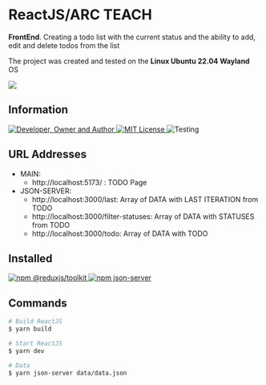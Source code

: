 # ReactJS/ARC TEACH
**FrontEnd**. Creating a todo list with the current status and the ability to add, edit and delete todos from the list

The project was created and tested on the **Linux Ubuntu 22.04 Wayland** OS

![](result.gif)

## Information
<div id="information" align="left">
  <a href="https://github.com/MoguchiyDD" target="_blank">
    <img alt="Developer, Owner and Author" src="https://img.shields.io/badge/Developer,%20Owner%20and%20Author-МогучийДД%20(MoguchiyDD)-FF4F1E?style=for-the-badge" />
  </a>
  <a href="../../../LICENSE" target="_blank">
    <img alt="MIT License" src="https://img.shields.io/badge/License-MIT%20License-6A1B9A?style=for-the-badge" />
  </a>
  <img alt="Testing" src="https://img.shields.io/badge/Testing-Google%20Chrome%20and%20Firefox-2E7D32?style=for-the-badge" />
</div>

## URL Addresses
- MAIN:
  - http://localhost:5173/ : TODO Page
- JSON-SERVER:
  - http://localhost:3000/last: Array of DATA with LAST ITERATION from TODO
  - http://localhost:3000/filter-statuses: Array of DATA with STATUSES from TODO
  - http://localhost:3000/todo: Array of DATA with TODO

## Installed
<div id="installed" align="left">
  <a href="https://www.npmjs.com/package/@reduxjs/toolkit" target="_blank">
    <img alt="npm @reduxjs/toolkit" src="https://img.shields.io/badge/npm-@reduxjs/toolkit-FAFAFA?style=for-the-badge" />
  </a>
  <a href="https://www.npmjs.com/package/json-server" target="_blank">
    <img alt="npm json-server" src="https://img.shields.io/badge/npm-json--server-FAFAFA?style=for-the-badge" />
  </a>
</div>

## Commands
```Bash
# Build ReactJS
$ yarn build

# Start ReactJS
$ yarn dev

# Data
$ yarn json-server data/data.json
```
